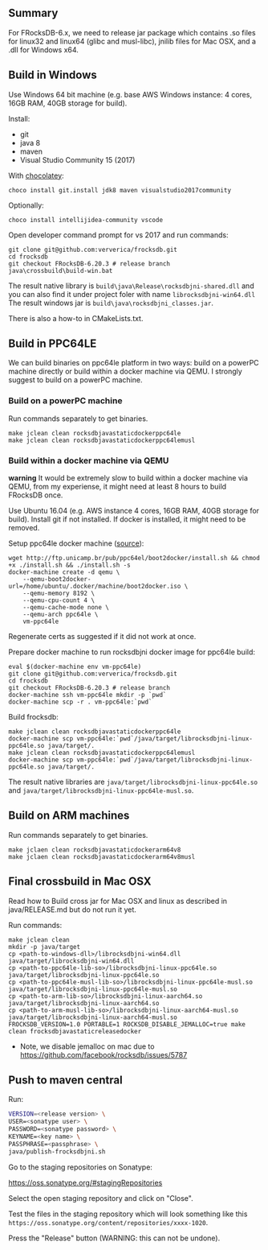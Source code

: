 ## Summary
For FRocksDB-6.x, we need to release jar package which contains .so files for linux32 and linux64 (glibc and musl-libc), jnilib files for Mac OSX, and a .dll for Windows x64.

## Build in Windows

Use Windows 64 bit machine (e.g. base AWS Windows instance: 4 cores, 16GB RAM, 40GB storage for build).

Install:
 * git
 * java 8
 * maven
 * Visual Studio Community 15 (2017)

With [chocolatey](https://chocolatey.org/install):

    choco install git.install jdk8 maven visualstudio2017community

Optionally:

    choco install intellijidea-community vscode

Open developer command prompt for vs 2017 and run commands:

    git clone git@github.com:ververica/frocksdb.git
    cd frocksdb
    git checkout FRocksDB-6.20.3 # release branch
    java\crossbuild\build-win.bat

The result native library is `build\java\Release\rocksdbjni-shared.dll` and you can also find it under project foler with name `librocksdbjni-win64.dll`
The result windows jar is `build\java\rocksdbjni_classes.jar`.

There is also a how-to in CMakeLists.txt.

## Build in PPC64LE
We can build binaries on ppc64le platform in two ways: build on a powerPC machine directly or build within a docker machine via QEMU.
I strongly suggest to build on a powerPC machine.

### Build on a powerPC machine
Run commands separately to get binaries.

    make jclean clean rocksdbjavastaticdockerppc64le
    make jclean clean rocksdbjavastaticdockerppc64lemusl

### Build within a docker machine via QEMU
**warning** It would be extremely slow to build within a docker machine via QEMU, from my experiense, it might need at least 8 hours to build FRocksDB once.

Use Ubuntu 16.04 (e.g. AWS instance 4 cores, 16GB RAM, 40GB storage for build).
Install git if not installed. If docker is installed, it might need to be removed.

Setup ppc64le docker machine ([source](https://developer.ibm.com/linuxonpower/2017/06/08/build-test-ppc64le-docker-images-intel/)):

    wget http://ftp.unicamp.br/pub/ppc64el/boot2docker/install.sh && chmod +x ./install.sh && ./install.sh -s
    docker-machine create -d qemu \
        --qemu-boot2docker-url=/home/ubuntu/.docker/machine/boot2docker.iso \
        --qemu-memory 8192 \
        --qemu-cpu-count 4 \
        --qemu-cache-mode none \
        --qemu-arch ppc64le \
        vm-ppc64le

Regenerate certs as suggested if it did not work at once.

Prepare docker machine to run rocksdbjni docker image for ppc64le build:

    eval $(docker-machine env vm-ppc64le)
    git clone git@github.com:ververica/frocksdb.git
    cd frocksdb
    git checkout FRocksDB-6.20.3 # release branch
    docker-machine ssh vm-ppc64le mkdir -p `pwd`
    docker-machine scp -r . vm-ppc64le:`pwd`

Build frocksdb:

    make jclean clean rocksdbjavastaticdockerppc64le
    docker-machine scp vm-ppc64le:`pwd`/java/target/librocksdbjni-linux-ppc64le.so java/target/.
    make jclean clean rocksdbjavastaticdockerppc64lemusl
    docker-machine scp vm-ppc64le:`pwd`/java/target/librocksdbjni-linux-ppc64le.so java/target/.

The result native libraries are `java/target/librocksdbjni-linux-ppc64le.so` and `java/target/librocksdbjni-linux-ppc64le-musl.so`.

## Build on ARM machines
Run commands separately to get binaries.

    make jclaen clean rocksdbjavastaticdockerarm64v8
    make jclaen clean rocksdbjavastaticdockerarm64v8musl

## Final crossbuild in Mac OSX

Read how to Build cross jar for Mac OSX and linux as described in java/RELEASE.md but do not run it yet.

Run commands:

    make jclean clean
    mkdir -p java/target
    cp <path-to-windows-dll>/librocksdbjni-win64.dll java/target/librocksdbjni-win64.dll
    cp <path-to-ppc64le-lib-so>/librocksdbjni-linux-ppc64le.so java/target/librocksdbjni-linux-ppc64le.so
    cp <path-to-ppc64le-musl-lib-so>/librocksdbjni-linux-ppc64le-musl.so java/target/librocksdbjni-linux-ppc64le-musl.so
    cp <path-to-arm-lib-so>/librocksdbjni-linux-aarch64.so java/target/librocksdbjni-linux-aarch64.so
    cp <path-to-arm-musl-lib-so>/librocksdbjni-linux-aarch64-musl.so java/target/librocksdbjni-linux-aarch64-musl.so
    FROCKSDB_VERSION=1.0 PORTABLE=1 ROCKSDB_DISABLE_JEMALLOC=true make clean frocksdbjavastaticreleasedocker

* Note, we disable jemalloc on mac due to https://github.com/facebook/rocksdb/issues/5787

## Push to maven central

Run:
```bash
VERSION=<release version> \
USER=<sonatype user> \
PASSWORD=<sonatype password> \
KEYNAME=<key name> \
PASSPHRASE=<passphrase> \
java/publish-frocksdbjni.sh
```

Go to the staging repositories on Sonatype:

https://oss.sonatype.org/#stagingRepositories

Select the open staging repository and click on "Close".

Test the files in the staging repository 
which will look something like this `https://oss.sonatype.org/content/repositories/xxxx-1020`.

Press the "Release" button (WARNING: this can not be undone).